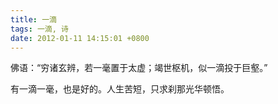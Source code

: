 ```yaml
---
title: 一滴
tags: 一滴, 诗
date: 2012-01-11 14:15:01 +0800
---
```



佛语：“穷诸玄辨，若一毫置于太虚；竭世枢机，似一滴投于巨壑。”

有一滴一毫，也是好的。人生苦短，只求刹那光华顿悟。

